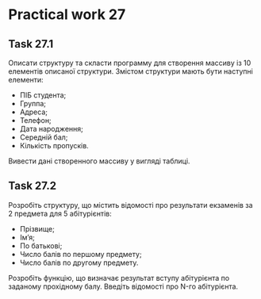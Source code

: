 # Practical work 27


## Task 27.1
Описати структуру та скласти программу для створення массиву із 10 елементів описаної структури. Змістом структури мають бути наступні елементи:
- ПІБ студента;
- Группа;
- Адреса;
- Телефон;
- Дата народження;
- Середній бал;
- Кількість пропусків.

Вивести дані створенного массиву у вигляді таблиці.

## Task 27.2
Розробіть структуру, що містить відомості про результати екзаменів за 2 предмета для 5 абітурієнтів:
- Прізвище;
- Ім’я;
- По батькові;
- Число балів по першому предмету;
- Число балів по другому предмету.

Розробіть функцію, що визначає результат вступу абітурієнта по заданому прохідному балу. Введіть відомості про N-го абітурієнта.
